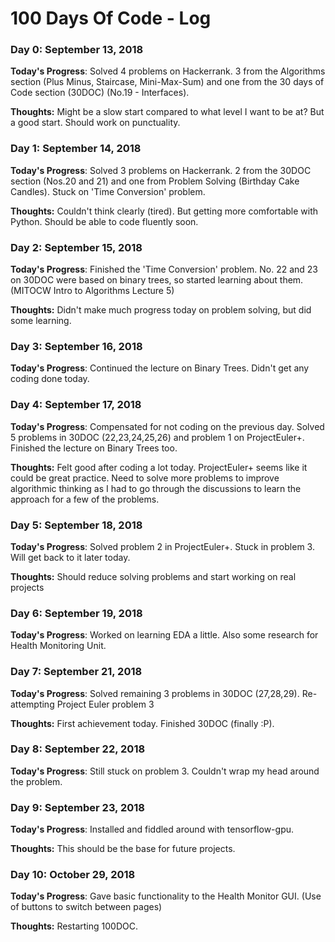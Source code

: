 # 100 Days Of Code - Log

### Day 0: September 13, 2018

**Today's Progress**: Solved 4 problems on Hackerrank. 3 from the Algorithms section (Plus Minus, Staircase, Mini-Max-Sum) and one from the 30 days of Code section (30DOC) (No.19 - Interfaces). 

**Thoughts:** Might be a slow start compared to what level I want to be at? But a good start. Should work on punctuality.

### Day 1: September 14, 2018

**Today's Progress**: Solved 3 problems on Hackerrank. 2 from the 30DOC section (Nos.20 and 21) and one from Problem Solving (Birthday Cake Candles). Stuck on 'Time Conversion' problem.

**Thoughts:** Couldn't think clearly (tired). But getting more comfortable with Python. Should be able to code fluently soon.

### Day 2: September 15, 2018

**Today's Progress**: Finished the 'Time Conversion' problem. No. 22 and 23 on 30DOC were based on binary trees, so started learning about them. (MITOCW Intro to Algorithms Lecture 5)

**Thoughts:** Didn't make much progress today on problem solving, but did some learning.

### Day 3: September 16, 2018

**Today's Progress**: Continued the lecture on Binary Trees. Didn't get any coding done today.

### Day 4: September 17, 2018

**Today's Progress**: Compensated for not coding on the previous day. Solved 5 problems in 30DOC (22,23,24,25,26) and problem 1 on ProjectEuler+. Finished the lecture on Binary Trees too.

**Thoughts:** Felt good after coding a lot today. ProjectEuler+ seems like it could be great practice. Need to solve more problems to improve algorithmic thinking as I had to go through the discussions to learn the approach for a few of the problems.

### Day 5: September 18, 2018

**Today's Progress**: Solved problem 2 in ProjectEuler+. Stuck in problem 3. Will get back to it later today.

**Thoughts:** Should reduce solving problems and start working on real projects

### Day 6: September 19, 2018

**Today's Progress**: Worked on learning EDA a little. Also some research for Health Monitoring Unit.

### Day 7: September 21, 2018

**Today's Progress**: Solved remaining 3 problems in 30DOC (27,28,29). Re-attempting Project Euler problem 3

**Thoughts:** First achievement today. Finished 30DOC (finally :P).

### Day 8: September 22, 2018

**Today's Progress**: Still stuck on problem 3. Couldn't wrap my head around the problem.

### Day 9: September 23, 2018

**Today's Progress**: Installed and fiddled around with tensorflow-gpu.

**Thoughts:** This should be the base for future projects.

### Day 10: October 29, 2018

**Today's Progress**: Gave basic functionality to the Health Monitor GUI. (Use of buttons to switch between pages)

**Thoughts:** Restarting 100DOC. 
<!---
### Day 0: February 30, 2016 (Example 1)
##### (delete me or comment me out)
**Today's Progress**: Fixed CSS, worked on canvas functionality for the app.
**Thoughts:** I really struggled with CSS, but, overall, I feel like I am slowly getting better at it. Canvas is still new for me, but I managed to figure out some basic functionality.
**Link to work:** [Calculator App](http://www.example.com)
### Day 0: February 30, 2016 (Example 2)
##### (delete me or comment me out)
**Today's Progress**: Fixed CSS, worked on canvas functionality for the app.
**Thoughts**: I really struggled with CSS, but, overall, I feel like I am slowly getting better at it. Canvas is still new for me, but I managed to figure out some basic functionality.
**Link(s) to work**: [Calculator App](http://www.example.com)
### Day 1: June 27, Monday
**Today's Progress**: I've gone through many exercises on FreeCodeCamp.
**Thoughts** I've recently started coding, and it's a great feeling when I finally solve an algorithm challenge after a lot of attempts and hours spent.
**Link(s) to work**
1. [Find the Longest Word in a String](https://www.freecodecamp.com/challenges/find-the-longest-word-in-a-string)
2. [Title Case a Sentence](https://www.freecodecamp.com/challenges/title-case-a-sentence)
-->

